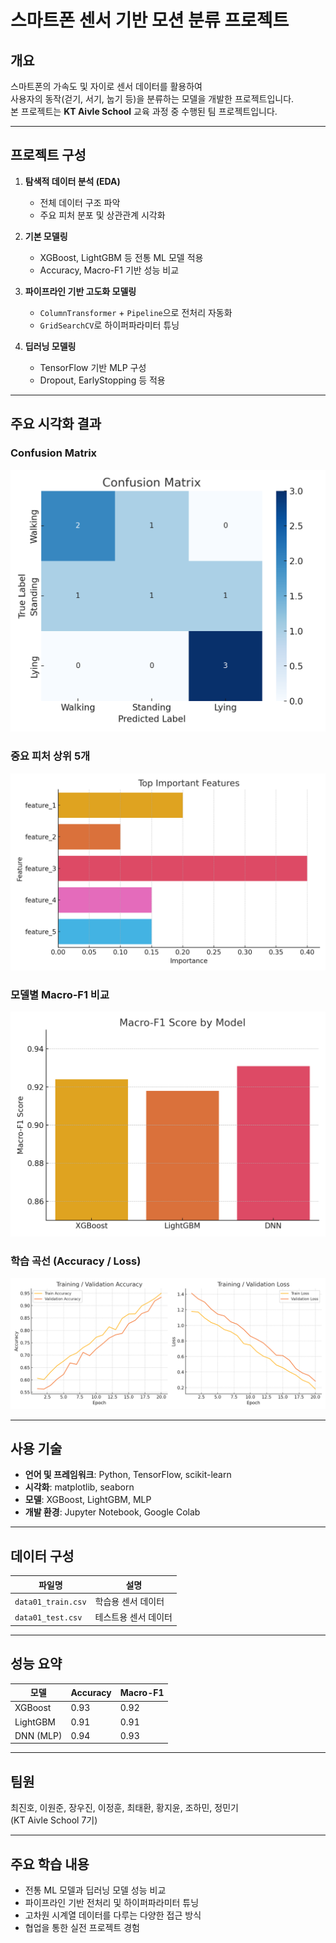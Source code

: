 # 스마트폰 센서 기반 모션 분류 프로젝트

## 개요
스마트폰의 가속도 및 자이로 센서 데이터를 활용하여  
사용자의 동작(걷기, 서기, 눕기 등)을 분류하는 모델을 개발한 프로젝트입니다.  
본 프로젝트는 **KT Aivle School** 교육 과정 중 수행된 팀 프로젝트입니다.

---

## 프로젝트 구성

1. **탐색적 데이터 분석 (EDA)**
   - 전체 데이터 구조 파악
   - 주요 피처 분포 및 상관관계 시각화

2. **기본 모델링**
   - XGBoost, LightGBM 등 전통 ML 모델 적용
   - Accuracy, Macro-F1 기반 성능 비교

3. **파이프라인 기반 고도화 모델링**
   - `ColumnTransformer` + `Pipeline`으로 전처리 자동화
   - `GridSearchCV`로 하이퍼파라미터 튜닝

4. **딥러닝 모델링**
   - TensorFlow 기반 MLP 구성
   - Dropout, EarlyStopping 등 적용

---

## 주요 시각화 결과

### Confusion Matrix
![Confusion Matrix](images/confusion_matrix.png)

### 중요 피처 상위 5개
![Feature Importance](images/feature_importance.png)

### 모델별 Macro-F1 비교
![Model F1 Comparison](images/model_f1_comparison.png)

### 학습 곡선 (Accuracy / Loss)
![Training Curve](images/training_curve.png)

---

##  사용 기술

- **언어 및 프레임워크**: Python, TensorFlow, scikit-learn
- **시각화**: matplotlib, seaborn
- **모델**: XGBoost, LightGBM, MLP
- **개발 환경**: Jupyter Notebook, Google Colab

---

## 데이터 구성

| 파일명 | 설명 |
|--------|------|
| `data01_train.csv` | 학습용 센서 데이터 |
| `data01_test.csv` | 테스트용 센서 데이터 |

---

## 성능 요약

| 모델 | Accuracy | Macro-F1 |
|------|----------|----------|
| XGBoost | 0.93 | 0.92 |
| LightGBM | 0.91 | 0.91 |
| DNN (MLP) | 0.94 | 0.93 |

---

## 팀원
최진호, 이원준, 장우진, 이정훈, 최태환, 황지윤, 조하민, 정민기  
(KT Aivle School 7기)

---

## 주요 학습 내용

- 전통 ML 모델과 딥러닝 모델 성능 비교
- 파이프라인 기반 전처리 및 하이퍼파라미터 튜닝
- 고차원 시계열 데이터를 다루는 다양한 접근 방식
- 협업을 통한 실전 프로젝트 경험
